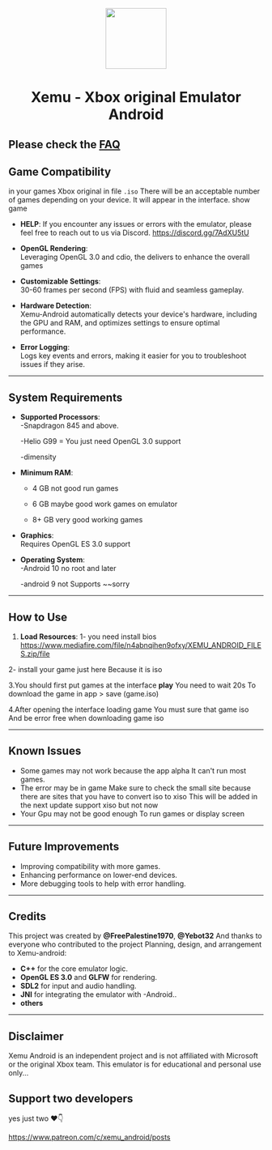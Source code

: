 <p align="center">
    <a href="https://github.com/dev-Ali2008/Xemu-android/blob/ff40b003f221712c45fbf7c61daa5e3bba668705/Xemu_android.png">
        <img height="120px" src="https://github.com/dev-Ali2008/Xemu-android/blob/ff40b003f221712c45fbf7c61daa5e3bba668705/Xemu_android.png" />
    </a>
</p>

<h1 align="center">Xemu - Xbox original Emulator Android</h1>

 Please check the [FAQ](https://xemu.app/docs/faq/)
---

## Game Compatibility

  in your games Xbox original in file `.iso` There will be an acceptable number of games depending on your device. It will appear in the interface. show game

- **HELP**:
If you encounter any issues or errors with the emulator,
please feel free to
reach out to us via Discord.
https://discord.gg/7AdXU5tU

- **OpenGL Rendering**:  
  Leveraging OpenGL 3.0 and cdio, the delivers to enhance the overall games
  
- **Customizable Settings**:  
30-60 frames per second (FPS) with fluid and seamless gameplay.

- **Hardware Detection**:  
  Xemu-Android automatically detects your device's hardware, including the GPU and RAM, and optimizes settings to ensure optimal performance.

- **Error Logging**:  
  Logs key events and errors, making it easier for you to troubleshoot issues if they arise.

---

## System Requirements

- **Supported Processors**:  
  -Snapdragon 845 and above.
   
  -Helio G99 = You just need OpenGL 3.0  support

  -dimensity
- **Minimum RAM**:
   - 4 GB  not good run games

   - 6 GB  maybe good work games on emulator 

   - 8+ GB very good working games

- **Graphics**:  
 Requires OpenGL ES 3.0 support

- **Operating System**:  
  -Android 10 no root and later

  -android 9 not Supports ~~sorry 
---

## How to Use

1. **Load Resources**:
1- you need install bios
https://www.mediafire.com/file/n4abnqihen9ofxy/XEMU_ANDROID_FILES.zip/file
   
2- install your game just here Because it is iso 


3.You should first put games at the interface **play** You need to wait 20s To download the game in app > save (game.iso)

4.After opening the interface loading game You must sure that game iso And be error free when downloading game iso 

---
## Known Issues

- Some games may not work because the app alpha It can't run most games. 
- The error may be in game Make sure to check the small site because there are sites that you have to convert iso to xiso This will be added in the next update support xiso but not now 
- Your Gpu may not be good enough To run games or display screen 

---

## Future Improvements

- Improving compatibility with more games.
- Enhancing performance on lower-end devices.
- More debugging tools to help with error handling.

---

## Credits

This project was created by **@FreePalestine1970**, **@Yebot32** And thanks to everyone who contributed to the project
Planning, design, and arrangement to Xemu-android:


- **C++** for the core emulator logic.
- **OpenGL ES 3.0** and **GLFW** for rendering.
- **SDL2** for input and audio handling.
- **JNI** for integrating the emulator with -Android..
- **others**
---

## Disclaimer

Xemu Android is an independent project and is not affiliated with Microsoft or the original Xbox team. This emulator is for educational and personal use only...

## Support two developers 

yes just two ❤️👇

https://www.patreon.com/c/xemu_android/posts
